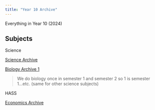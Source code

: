 ```yaml
---
title: "Year 10 Archive"
---
```


Everything in Year 10 (2024)

## Subjects
Science

[Science Archive](/year-10/science/science.md)

[Biology Archive 1](/year-10/science/bio/biology.md)
> We do biology once in semester 1 and semester 2 so 1 is semester 1...etc. (same for other science subjects)


HASS

[Economics Archive](/year-10/economics/economics.md)

